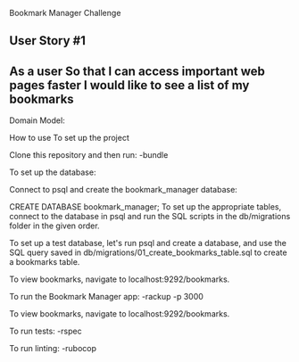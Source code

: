 Bookmark Manager Challenge

User Story #1
-------------------------------------------------
As a user
So that I can access important web pages faster 
I would like to see a list of my bookmarks 
-------------------------------------------------
Domain Model: 
<blockquote class="imgur-embed-pub" lang="en" data-id="a/4MWFE0e" data-context="false" ><a href="//imgur.com/a/4MWFE0e"></a></blockquote><script async src="//s.imgur.com/min/embed.js" charset="utf-8"></script>

How to use 
To set up the project

Clone this repository and then run:
-bundle

To set up the database:

Connect to psql and create the bookmark_manager database:

CREATE DATABASE bookmark_manager;
To set up the appropriate tables, connect to the database in psql and run the SQL scripts in the db/migrations folder in the given order.

To set up a test database, let's run psql and create a database, and use the SQL query saved in db/migrations/01_create_bookmarks_table.sql to create a bookmarks table.

To view bookmarks, navigate to localhost:9292/bookmarks.

To run the Bookmark Manager app:
-rackup -p 3000

To view bookmarks, navigate to localhost:9292/bookmarks.

To run tests:
-rspec

To run linting:
-rubocop